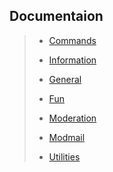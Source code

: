 ## Documentaion <!-- {docsify-ignore-all} -->

> * [Commands](Docs/home/Commands.md 'Commands')
>
> * [Information](/Docs/information.md 'All the information commands?')
>
> * [General](/Docs/general.md 'General Stuff, you know?')
>
> * [Fun](/Docs/fun.md '😄😅🤣')
>
> * [Moderation](/Docs/moderation.md 'BAN HAMMER!')
>
> * [Modmail](/Docs/modmail.md 'MOODMAIL STUFF')
>
> * [Utilities](/Docs/utilities.md 'Usefull stuff')
